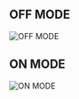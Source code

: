 ## OFF MODE 
  ![OFF MODE](https://user-images.githubusercontent.com/102281509/164884697-ecc8d6e8-1a8c-4135-8738-6e7f3463fe5e.jpg)

## ON MODE 
   ![ON MODE](https://user-images.githubusercontent.com/102281509/164884711-e37386eb-1516-43f8-9428-9bb01b003b77.jpg)
